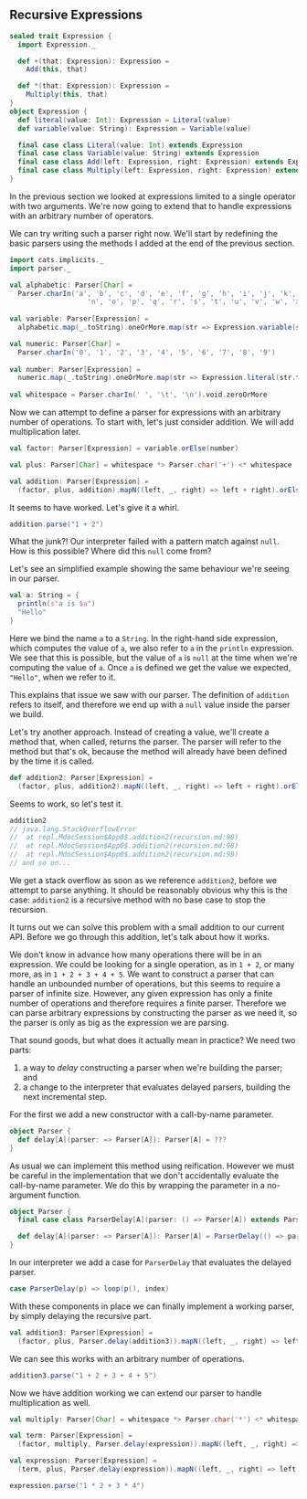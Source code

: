 ## Recursive Expressions

```scala mdoc:invisible:reset-object
sealed trait Expression {
  import Expression._

  def +(that: Expression): Expression =
    Add(this, that)

  def *(that: Expression): Expression =
    Multiply(this, that)
}
object Expression {
  def literal(value: Int): Expression = Literal(value)
  def variable(value: String): Expression = Variable(value)

  final case class Literal(value: Int) extends Expression
  final case class Variable(value: String) extends Expression
  final case class Add(left: Expression, right: Expression) extends Expression
  final case class Multiply(left: Expression, right: Expression) extends Expression
}
```

In the previous section we looked at expressions limited to a single operator with two arguments. We're now going to extend that to handle expressions with an arbitrary number of operators.

We can try writing such a parser right now. We'll start by redefining the basic parsers using the methods I added at the end of the previous section.

```scala mdoc:silent
import cats.implicits._
import parser._

val alphabetic: Parser[Char] =
  Parser.charIn('a', 'b', 'c', 'd', 'e', 'f', 'g', 'h', 'i', 'j', 'k', 'l', 'm',
                   'n', 'o', 'p', 'q', 'r', 's', 't', 'u', 'v', 'w', 'x', 'y', 'z')
                   
val variable: Parser[Expression] = 
  alphabetic.map(_.toString).oneOrMore.map(str => Expression.variable(str))

val numeric: Parser[Char] =
  Parser.charIn('0', '1', '2', '3', '4', '5', '6', '7', '8', '9')
  
val number: Parser[Expression] =
  numeric.map(_.toString).oneOrMore.map(str => Expression.literal(str.toInt))
  
val whitespace = Parser.charIn(' ', '\t', '\n').void.zeroOrMore
```

Now we can attempt to define a parser for expressions with an arbitrary number of operations. To start with, let's just consider addition. We will add multiplication later.

```scala mdoc:silent
val factor: Parser[Expression] = variable.orElse(number)

val plus: Parser[Char] = whitespace *> Parser.char('+') <* whitespace

val addition: Parser[Expression] =
  (factor, plus, addition).mapN((left, _, right) => left + right).orElse(factor)
```

It seems to have worked. Let's give it a whirl.

```scala mdoc:crash
addition.parse("1 + 2")
```

What the junk?! Our interpreter failed with a pattern match against `null`. How is this possible? Where did this `null` come from?

Let's see an simplified example showing the same behaviour we're seeing in our parser.

```scala mdoc
val a: String = {
  println(s"a is $a")
  "Hello"
}
```

Here we bind the name `a` to a `String`. In the right-hand side expression, which computes the value of `a`, we also refer to `a` in the `println` expression. We see that this is possible, but the value of `a` is `null` at the time when we're computing the value of `a`. Once `a` is defined we get the value we expected, `"Hello"`, when we refer to it.

This explains that issue we saw with our parser. The definition of `addition` refers to itself, and therefore we end up with a `null` value inside the parser we build.

Let's try another approach. Instead of creating a value, we'll create a method that, when called, returns the parser. The parser will refer to the method but that's ok, because the method will already have been defined by the time it is called.

```scala mdoc:silent
def addition2: Parser[Expression] =
  (factor, plus, addition2).mapN((left, _, right) => left + right).orElse(factor)
```

Seems to work, so let's test it.

```scala
addition2
// java.lang.StackOverflowError
// 	at repl.MdocSession$App0$.addition2(recursion.md:98)
// 	at repl.MdocSession$App0$.addition2(recursion.md:98)
// 	at repl.MdocSession$App0$.addition2(recursion.md:98)
// and so on...
```

We get a stack overflow as soon as we reference `addition2`, before we attempt to parse anything. It should be reasonably obvious why this is the case: `addition2` is a recursive method with no base case to stop the recursion.

It turns out we can solve this problem with a small addition to our current API. Before we go through this addition, let's talk about how it works. 

We don't know in advance how many operations there will be in an expression. We could be looking for a single operation, as in `1 + 2`, or many more, as in `1 + 2 + 3 + 4 + 5`. We want to construct a parser that can handle an unbounded number of operations, but this seems to require a parser of infinite size. However, any given expression has only a finite number of operations and therefore requires a finite parser. Therefore we can parse arbitrary expressions by constructing the parser as we need it, so the parser is only as big as the expression we are parsing.

That sound goods, but what does it actually mean in practice? We need two parts:

1. a way to *delay* constructing a parser when we're building the parser; and
2. a change to the interpreter that evaluates delayed parsers, building the next incremental step.
  
For the first we add a new constructor with a call-by-name parameter.
  
```scala 
object Parser {
  def delay[A](parser: => Parser[A]): Parser[A] = ???
}
```

As usual we can implement this method using reification. However we must be careful in the implementation that we don't accidentally evaluate the call-by-name parameter. We do this by wrapping the parameter in a no-argument function.

```scala
object Parser {
  final case class ParserDelay[A](parser: () => Parser[A]) extends Parser[A]

  def delay[A](parser: => Parser[A]): Parser[A] = ParserDelay(() => parser)
}
```

In our interpreter we add a case for `ParserDelay` that evaluates the delayed parser.

```scala
case ParserDelay(p) => loop(p(), index)
```

With these components in place we can finally implement a working parser, by simply delaying the recursive part.

```scala mdoc:silent
val addition3: Parser[Expression] =
  (factor, plus, Parser.delay(addition3)).mapN((left, _, right) => left + right).orElse(factor)
```

We can see this works with an arbitrary number of operations.

```scala mdoc
addition3.parse("1 + 2 + 3 + 4 + 5")
```

Now we have addition working we can extend our parser to handle multiplication as well.

```scala mdoc:silent
val multiply: Parser[Char] = whitespace *> Parser.char('*') <* whitespace

val term: Parser[Expression] = 
  (factor, multiply, Parser.delay(expression)).mapN((left, _, right) => left * right).orElse(factor)

val expression: Parser[Expression] = 
  (term, plus, Parser.delay(expression)).mapN((left, _, right) => left + right).orElse(term)
```
```scala mdoc
expression.parse("1 * 2 + 3 * 4")
```
